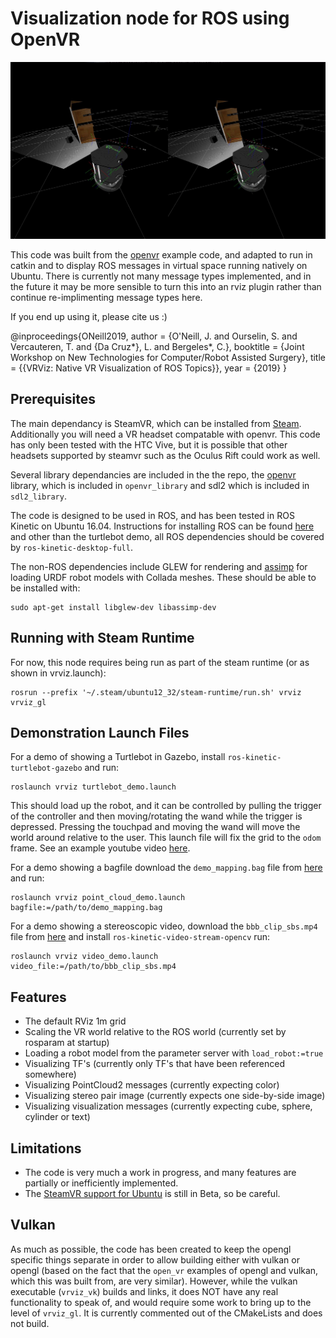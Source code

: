 Visualization node for ROS using OpenVR
=======================================

[![Example Screenshot](turtlebot_demo.jpg)](http://www.youtube.com/watch?v=M0u4YXW0DFU "VRViz Turtlebot Demo")

This code was built from the [openvr](https://github.com/ValveSoftware/openvr) 
example code, and adapted to run in catkin and to display ROS messages in 
virtual space running natively on Ubuntu. There is currently not many message types implemented, and in the future it may be more sensible to turn this into an rviz plugin rather than continue re-implimenting message types here.

If you end up using it, please cite us :) 

@inproceedings{ONeill2019,
author = {O'Neill, J. and Ourselin, S. and Vercauteren, T. and {Da Cruz*}, L. and Bergeles*, C.},
booktitle = {Joint Workshop on New Technologies for Computer/Robot Assisted Surgery},
title = {{VRViz: Native VR Visualization of ROS Topics}},
year = {2019}
}

Prerequisites
-------------

The main dependancy is SteamVR, which can be installed from [Steam](https://store.steampowered.com/). Additionally you will need a VR headset compatable with openvr. This code has only been tested with the HTC Vive, but it is possible that other headsets supported by steamvr such as the Oculus Rift could work as well.

Several library dependancies are included in the the repo, the [openvr](https://github.com/ValveSoftware/openvr) 
library, which is included in `openvr_library` and sdl2 which is included in `sdl2_library`.

The code is designed to be used in ROS, and has been tested in ROS Kinetic on Ubuntu 16.04. Instructions for installing ROS can be found [here](http://wiki.ros.org/ROS/Installation) and other than the turtlebot demo, all ROS dependencies should be covered by `ros-kinetic-desktop-full`.

The non-ROS dependencies include GLEW for rendering and [assimp](http://www.assimp.org/) for loading URDF robot models with Collada meshes.
These should be able to be installed with:
```
sudo apt-get install libglew-dev libassimp-dev
```

Running with Steam Runtime
--------------------------

For now, this node requires being run as part of the steam runtime (or as shown in vrviz.launch):
```
rosrun --prefix '~/.steam/ubuntu12_32/steam-runtime/run.sh' vrviz vrviz_gl
```

Demonstration Launch Files
--------------------------

For a demo of showing a Turtlebot in Gazebo, install `ros-kinetic-turtlebot-gazebo` and run:
```
roslaunch vrviz turtlebot_demo.launch
```
This should load up the robot, and it can be controlled by pulling the trigger of the controller and then moving/rotating the wand while the trigger is depressed. Pressing the touchpad and moving the wand will move the world around relative to the user. This launch file will fix the grid to the `odom` frame. See an example youtube video [here](http://www.youtube.com/watch?v=M0u4YXW0DFU "VRViz Turtlebot Demo").

For a demo showing a bagfile download the `demo_mapping.bag` file from [here](http://wiki.ros.org/rtabmap_ros) and run:
```
roslaunch vrviz point_cloud_demo.launch bagfile:=/path/to/demo_mapping.bag
```

For a demo showing a stereoscopic video, download the `bbb_clip_sbs.mp4` file from [here](https://www.dropbox.com/s/pjnyp77bv93qjiw/bbb_clip_sbs.mp4?dl=0) and install `ros-kinetic-video-stream-opencv` run:
```
roslaunch vrviz video_demo.launch video_file:=/path/to/bbb_clip_sbs.mp4
```

Features
--------
 - The default RViz 1m grid
 - Scaling the VR world relative to the ROS world (currently set by rosparam at startup)
 - Loading a robot model from the parameter server with `load_robot:=true`
 - Visualizing TF's (currently only TF's that have been referenced somewhere)
 - Visualizing PointCloud2 messages (currently expecting color)
 - Visualizing stereo pair image (currently expects one side-by-side image)
 - Visualizing visualization messages (currently expecting cube, sphere, cylinder or text)

Limitations
-----------
 - The code is very much a work in progress, and many features are partially or inefficiently implemented.
 - The [SteamVR support for Ubuntu](https://github.com/ValveSoftware/SteamVR-for-Linux) is still in Beta, so be careful.

Vulkan
------
As much as possible, the code has been created to keep the opengl specific things separate in order to allow building either with vulkan or opengl (based on the fact that the `open_vr` examples of opengl and vulkan, which this was built from, are very similar). However, while the vulkan executable (`vrviz_vk`) builds and links, it does NOT have any real functionality to speak of, and would require some work to bring up to the level of `vrviz_gl`. It is currently commented out of the CMakeLists and does not build.


